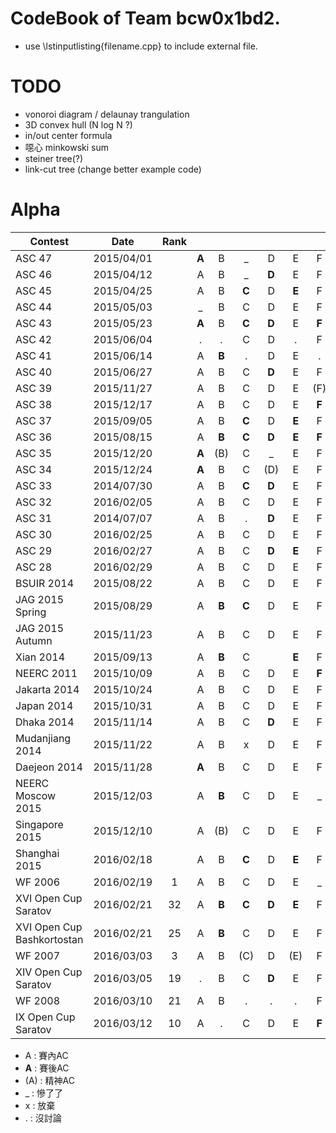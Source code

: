 # CodeBook of Team bcw0x1bd2.

- use \lstinputlisting{filename.cpp} to include external file.
  
# TODO  
  
- vonoroi diagram / delaunay trangulation  
- 3D convex hull (N log N ?) 
- in/out center formula  
- 噁心 minkowski sum  
- steiner tree(?)  
- link-cut tree (change better example code)

# Alpha

| Contest       | Date          | Rank |   |   |   |   |   |   |   |   |   |   |   |   |   |
| ------------- |:-------------:|:----:|:-:|:-:|:-:|:-:|:-:|:-:|:-:|:-:|:-:|:-:|:-:|:-:|:-:|
| ASC 47        | 2015/04/01    | | **A** | B | _ | D | E | F | G | _ | _ | J |   |
| ASC 46        | 2015/04/12    | | A | B | _ | **D** | E | F | G | _ | **I** | J |
| ASC 45        | 2015/04/25    | | A | B | **C** | D | **E** | F | G | **H** | x | x | K |
| ASC 44        | 2015/05/03    | | _ | B | C | D | E | F | **G** | H | I | x |
| ASC 43        | 2015/05/23    | | **A** | B | **C** | **D** | E | **F**| G | H | I | J | K | L |
| ASC 42        | 2015/06/04    | | . | . | C | D | . | F | G | . | **I** | J |
| ASC 41        | 2015/06/14    | | A | **B** | . | D | E | . | G | H | I | J |
| ASC 40        | 2015/06/27    | | A | B | C | **D** | E | F | G | H | I | . |
| ASC 39        | 2015/11/27    | | A | B | C | D | E | (F) | G | H | I | J |
| ASC 38        | 2015/12/17    | | A | B | C | D | E | **F** | **G** | H | **I** | J |
| ASC 37        | 2015/09/05    | | A | B | **C** | D | **E** | F | G | H | **I** |
| ASC 36        | 2015/08/15    | | A | **B** | **C** | **D** | **E** | **F** | G | H | **I** | J |
| ASC 35        | 2015/12/20    | | **A** | (B) | C | _ | E | F | G | H | **I** | J |
| ASC 34        | 2015/12/24    | | **A** | B | C | (D) | E | F | **G** | H | I | J |
| ASC 33        | 2014/07/30    | | A | B | **C** | **D** | E | F | . | H | . | J |
| ASC 32        | 2016/02/05    | | A | B | C | D | E | F | G | H | I | J | K |
| ASC 31        | 2014/07/07    | | A | B | . | **D** | E | F | G | . | I | . | K |
| ASC 30        | 2016/02/25    | | A | B | C | D | E | F | G | H | I | J |
| ASC 29        | 2016/02/27    | | A | B | C | **D** | **E** | F | **G** | H | I | (J) |
| ASC 28        | 2016/02/29    | | A | B | C | D | E | F | G | H | I | J |
| BSUIR 2014    | 2015/08/22    | | A | B | C | D | E | F | G | H | I | J | K |
| JAG 2015 Spring | 2015/08/29  | | A | **B** | **C** | D | E | F | G | **H** | **I** | **J** | K | L |
| JAG 2015 Autumn | 2015/11/23  | | A | B | C | D | E | F | G | H | . | J | K |
| Xian 2014       | 2015/09/13  | | A | **B**  | C |   | **E**  | F | **G**  | H | I | **J**  | K |
| NEERC 2011      | 2015/10/09  | | A | B | C | D | E | **F**  | G | .  | I | **J**  | K | **L** |
| Jakarta 2014    | 2015/10/24  | | A | B | C | D | E | F | G | H | I | J | K |
| Japan 2014      | 2015/10/31  | | A | B | C | D | E | F | G | H | I | J | **K**|
| Dhaka 2014      | 2015/11/14  | | A | B | C | **D** | E | F | G | H | I | J |
| Mudanjiang 2014 | 2015/11/22  | | A | B | x | D | E | F | **G** | H | I | . | **K** |
| Daejeon 2014    | 2015/11/28  | | **A** | B | C | D | E | F | G | H | I | J | K | **L** |
| NEERC Moscow 2015 | 2015/12/03| | A | **B** | C | D | E | _ | G | H | I | J | K | L |
| Singapore 2015  | 2015/12/10  | | A | (B) | C | D | E | F | G | H | I | J | **K** |
| Shanghai 2015   | 2016/02/18  | | A | B | **C** | D | **E** | F | G | _ | **I** | **J** | K | L |
| WF 2006         | 2016/02/19  | 1 | A | B | C | D | E | _ | G | (H) | I | J |
| XVI Open Cup Saratov | 2016/02/21 | 32 | A | **B** | **C** | **D** | **E** | F | G | H | I | J | **K** |
| XVI Open Cup Bashkortostan | 2016/02/21 | 25 | A | **B** | C | D | E | F | **G** | H | I | J | **K** | L | **M** |
| WF 2007         | 2016/03/03  | 3 | A | B | (C) | D | (E) | F | G | (H) | I | _ |
| XIV Open Cup Saratov | 2016/03/05 | 19 | . | B | C | **D** | E | F | . | _ | _ | J | K |
| WF 2008         | 2016/03/10  | 21 | A | B | . | . | . | F | **G** | . | I | J | K |
| IX Open Cup Saratov | 2016/03/12 | 10 | A | . | C | D | E | **F** | . | x | I | J |

- A : 賽內AC  
- **A** : 賽後AC  
- (A) : 精神AC  
- _ : 慘了了  
- x : 放棄
- . : 沒討論 
